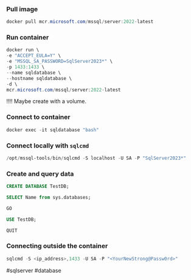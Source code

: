 
### Pull image

```powershell
docker pull mcr.microsoft.com/mssql/server:2022-latest
```

### Run container

```powershell
docker run \ 
-e "ACCEPT_EULA=Y" \
-e "MSSQL_SA_PASSWORD=SqlServer2023*" \
-p 1433:1433 \
--name sqldatabase \
--hostname sqldatabase \
-d \
mcr.microsoft.com/mssql/server:2022-latest
```

!!!! Maybe create with a volume.
### Connect to container

```powershell
docker exec -it sqldatabase "bash"
```

### Connect locally with `sqlcmd`

```powershell
/opt/mssql-tools/bin/sqlcmd -S localhost -U SA -P "SqlServer2023*"
```


### Create and query data

```sql
CREATE DATABASE TestDB;

SELECT Name from sys.databases;

GO

USE TestDB;

QUIT
```

### Connecting outside the container  

```powershell
sqlcmd -S <ip_address>,1433 -U SA -P "<YourNewStrong@Passw0rd>"
```

#sqlserver #database 